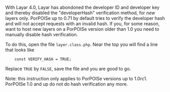 With Layar 4.0, Layar has abondoned the developer ID and developer key and thereby disabled the "developerHash" verification method, for _new_ layers only. PorPOISe up to 0.71 by default tries to verify the developer hash and will not accept requests with an invalid hash. If you, for some reason, want to host new layers on a PorPOISe version older than 1.0 you need to manually disable hash verification.

To do this, open the file `layer.class.php`. Near the top you will find a line that looks like
```
    const VERIFY_HASH = TRUE;
```
Replace `TRUE` by `FALSE`, save the file and you are good to go.

Note: this instruction only applies to PorPOISe versions up to 1.0rc1. PorPOISe 1.0 and up do not do hash verification any more.